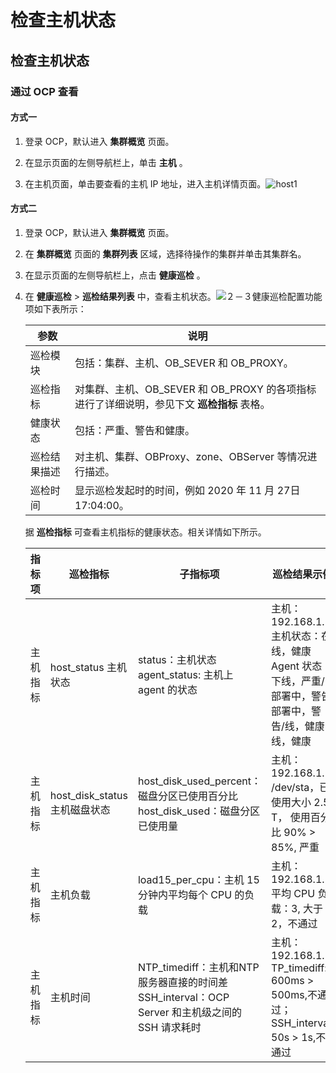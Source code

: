检查主机状态 
===========================



检查主机状态 
---------------------------

### 通过 OCP 查看 

#### 方式一 

1. 登录 OCP，默认进入 **集群概览** 页面。

   

2. 在显示页面的左侧导航栏上，单击 **主机** 。

   

3. 在主机页面，单击要查看的主机 IP 地址，进入主机详情页面。![host1](https://help-static-aliyun-doc.aliyuncs.com/assets/img/zh-CN/6835672461/p374118.png)

   




#### 方式二 

1. 登录 OCP，默认进入 **集群概览** 页面。

   

2. 在 **集群概览** 页面的 **集群列表** 区域，选择待操作的集群并单击其集群名。

   

3. 在显示页面的左侧导航栏上，点击 **健康巡检** 。

   

4. 在 **健康巡检** \> **巡检结果列表** 中，查看主机状态。![２－３健康巡检](https://help-static-aliyun-doc.aliyuncs.com/assets/img/zh-CN/8441779261/p303495.png)配置功能项如下表所示：

   

   | **参数** |                          **说明**                           |
   |--------|-----------------------------------------------------------|
   | 巡检模块   | 包括：集群、主机、OB_SEVER 和 OB_PROXY。                             |
   | 巡检指标   | 对集群、主机、OB_SEVER 和 OB_PROXY 的各项指标进行了详细说明，参见下文 **巡检指标** 表格。 |
   | 健康状态   | 包括：严重、警告和健康。                                              |
   | 巡检结果描述 | 对主机、集群、OBProxy、zone、OBServer 等情况进行描述。                     |
   | 巡检时间   | 显示巡检发起时的时间，例如 2020 年 11 月 27日 17:04:00。                   |

   

   据 **巡检指标** 可查看主机指标的健康状态。相关详情如下所示。
   

   | 指标项  |                **巡检指标**                 |                                       **子指标项**                                        |                                                 **巡检结果示例**                                                  |
   |------|-----------------------------------------|---------------------------------------------------------------------------------------|-------------------------------------------------------------------------------------------------------------|
   | 主机指标 | host_status 主机状态        | status：主机状态 agent_status: 主机上 agent 的状态                               | 主机：192.168.1.1 主机状态：在线，健康 Agent 状态：下线，严重/部署中，警告部署中，警告/线，健康线，健康              |
   | 主机指标 | host_disk_status 主机磁盘状态 | host_disk_used_percent：磁盘分区已使用百分比 host_disk_used：磁盘分区已使用量             | 主机：192.168.1.1 /dev/sta，已使用大小 2.5 T， 使用百分比 90% \> 85%, 严重                                   |
   | 主机指标 | 主机负载                                    | load15_per_cpu：主机 15 分钟内平均每个 CPU 的负载                                                  | 主机：192.168.1.1 平均 CPU 负载：3, 大于2，不通过                                                         |
   | 主机指标 | 主机时间                                    | NTP_timediff：主机和NTP 服务器直接的时间差 SSH_interval：OCP Server 和主机级之间的SSH 请求耗时 | 主机：192.168.1.1 TP_timediff: 600ms \> 500ms,不通过； SSH_interval: 50s \> 1s,不通过 |

   




